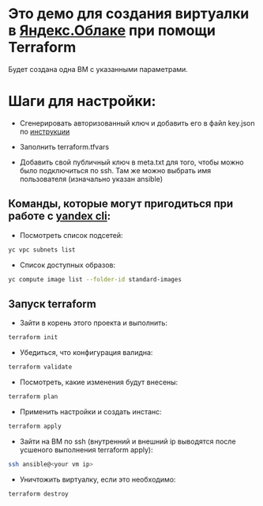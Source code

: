 # Это демо для создания виртуалки в [Яндекс.Облаке](https://cloud.yandex.ru/services/compute) при помощи Terraform
Будет создана одна ВМ с указанными параметрами. 

# Шаги для настройки:

- Сгенерировать авторизованный ключ и добавить его в файл key.json по [инструкции](https://cloud.yandex.ru/docs/cli/operations/authentication/service-account)
- Заполнить terraform.tfvars

- Добавить свой публичный ключ в meta.txt для того, чтобы можно было подключиться по ssh. Там же можно выбрать имя пользователя (изначально указан ansible)

## Команды, которые могут пригодиться при работе с [yandex cli](https://cloud.yandex.ru/docs/cli/operations/install-cli):

- Посмотреть список подсетей:
```bash
yc vpc subnets list
```

- Список доступных образов:
```bash
yc compute image list --folder-id standard-images
```

## Запуск terraform

- Зайти в корень этого проекта и выполнить:
 ```bash
 terraform init
 ```
 
 - Убедиться, что конфигурация валидна:
```bash
terraform validate
```

- Посмотреть, какие изменения будут внесены:
```bash
terraform plan
```

- Применить настройки и создать инстанс:
```bash
terraform apply
```
- Зайти на ВМ по ssh (внутренний и внешний ip выводятся после усшеного выполнения terraform apply):
```bash
ssh ansible@<your vm ip>
```

- Уничтожить виртуалку, если это необходимо:
```bash
terraform destroy
```
